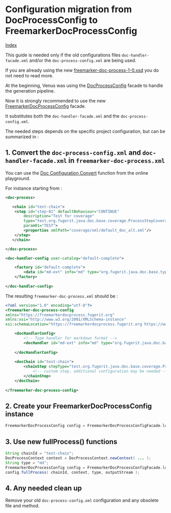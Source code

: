 # Configuration migration from DocProcessConfig to FreemarkerDocProcessConfig

[Index](index.md)

This guide is needed only if the old configurations files `doc-handler-facade.xml` and/or the `doc-process-config.xml` are being used.

If you are already using the new [freemarker-doc-process-1-0.xsd](https://github.com/fugerit-org/fj-doc/blob/main/fj-doc-freemarker/src/main/resources/config_fm_xsd/freemarker-doc-process-1-0.xsd) you do not need to read more.

At the beginning, Venus was using the [DocProcessConfig](https://github.com/fugerit-org/fj-doc/blob/c458ba4e54477a6db650dcc9f71fb2dab4c63bef/fj-doc-base/src/main/java/org/fugerit/java/doc/base/process/DocProcessConfig.java) facade to handle the generation pipeline.

Now it is strongly recommended to use the new [FreemarkerDocProcessConfig](https://github.com/fugerit-org/fj-doc/blob/main/fj-doc-freemarker/src/main/java/org/fugerit/java/doc/freemarker/process/FreemarkerDocProcessConfig.java) facade.

It substitutes both the `doc-handler-facade.xml` and the `doc-process-config.xml`.

The needed steps depends on the specific project configuration, but can be summarized in : 

## 1. Convert the `doc-process-config.xml` and `doc-handler-facade.xml` in `freemarker-doc-process.xml`

You can use the [Doc Configuration Convert](https://docs.fugerit.org/fj-doc-playground/home) function from the online playground.

For instance starting from : 

```xml
<doc-process>

   <chain id="test-chain">
   	<step id="step-01" defaultBehaviour="CONTINUE"
   		description="Test for coverage" 
   		type="test.org.fugerit.java.doc.base.coverage.ProcessStepCoverage"
   		param01="TEST">
   		<properties xmlPath="coverage/xml/default_doc_alt.xml"/>
   	</step>
   </chain>

</doc-process>
```

```xml
<doc-handler-config user-catalog="default-complete">

	<factory id="default-complete">
		<data id="md-ext" info="md" type="org.fugerit.java.doc.base.typehandler.markdown.SimpleMarkdownExtTypeHandler" />
	</factory>
	
</doc-handler-config>
```

The resulting `freemarker-doc-process.xml` should be : 

```xml
<?xml version="1.0" encoding="utf-8"?>
<freemarker-doc-process-config
xmlns="https://freemarkerdocprocess.fugerit.org"
xmlns:xsi="http://www.w3.org/2001/XMLSchema-instance"
xsi:schemaLocation="https://freemarkerdocprocess.fugerit.org https://www.fugerit.org/data/java/doc/xsd/freemarker-doc-process-1-0.xsd" >

	<docHandlerConfig>
		<!-- Type handler for markdown format -->
		<docHandler id="md-ext" info="md" type="org.fugerit.java.doc.base.typehandler.markdown.SimpleMarkdownExtTypeHandler" />
        
	</docHandlerConfig>
    
	<docChain id="test-chain">
		<chainStep stepType="test.org.fugerit.java.doc.base.coverage.ProcessStepCoverage">
			<!-- custom step, additional configuration may be needed -->
		</chainStep>
	</docChain>
    
</freemarker-doc-process-config>
```

## 2. Create your FreemarkerDocProcessConfig instance

```java
FreemarkerDocProcessConfig config = FreemarkerDocProcessConfigFacade.loadConfigSafe("cl://path/to/freemarker-doc-process.xml" );
```
## 3. Use new fullProcess() functions

```java
String chainId = "test-chain";
DocProcessContext context = DocProcessContext.newContext( ... );
String type = "md";
FreemarkerDocProcessConfig config = FreemarkerDocProcessConfigFacade.loadConfigSafe("cl://path/to/freemarker-doc-process.xml" );
config.fullProcess( chainId, context, type, outputStream );
```
## 4. Any needed clean up

Remove your old `doc-process-config.xml` configuration and any obsolete file and method.
